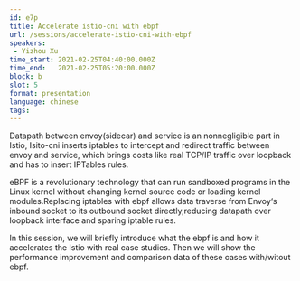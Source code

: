```yaml
---
id: e7p
title: Accelerate istio-cni with ebpf
url: /sessions/accelerate-istio-cni-with-ebpf
speakers:
 - Yizhou Xu
time_start: 2021-02-25T04:40:00.000Z
time_end:   2021-02-25T05:20:00.000Z
block: b
slot: 5
format: presentation
language: chinese
tags:
---
```


Datapath between envoy(sidecar) and service is an nonnegligible part in Istio, Isito-cni inserts iptables to intercept and redirect traffic between envoy and service, which brings costs like real TCP/IP traffic over loopback and has to insert IPTables rules.

eBPF is a revolutionary technology that can run sandboxed programs in the Linux kernel without changing kernel source code or loading kernel modules.Replacing iptables with ebpf  allows data traverse from Envoy‘s inbound socket to its outbound socket directly,reducing datapath over loopback interface and sparing iptable rules. 

In this session, we will briefly introduce what the ebpf is and how it accelerates the  Istio with real case studies. Then we will show the performance improvement and comparison data of these cases with/witout ebpf.
